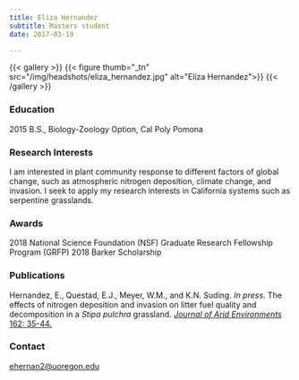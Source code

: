 ```yaml
---
title: Eliza Hernandez
subtitle: Masters student
date: 2017-03-19

---
```


{{< gallery >}}
  {{< figure thumb="_tn" src="/img/headshots/eliza_hernandez.jpg" alt="Eliza Hernandez">}}
{{< /gallery >}}

<!--more-->
### Education
2015 B.S., Biology-Zoology Option, Cal Poly Pomona

### Research Interests
I am interested in plant community response to different factors of global change, such as atmospheric nitrogen deposition, climate change, and invasion. I seek to apply my research interests in California systems such as serpentine grasslands.

### Awards
2018 National Science Foundation (NSF) Graduate Research Fellowship Program (GRFP)
2018 Barker Scholarship

### Publications
Hernandez, E., Questad, E.J., Meyer, W.M., and K.N. Suding. *In press*. The effects of nitrogen deposition and invasion on litter fuel quality and decomposition in a *Stipa pulchra* grassland. [*Journal of Arid Environments* 162: 35-44.](https://www.sciencedirect.com/science/article/pii/S0140196318301630)


### Contact
ehernan2@uoregon.edu
